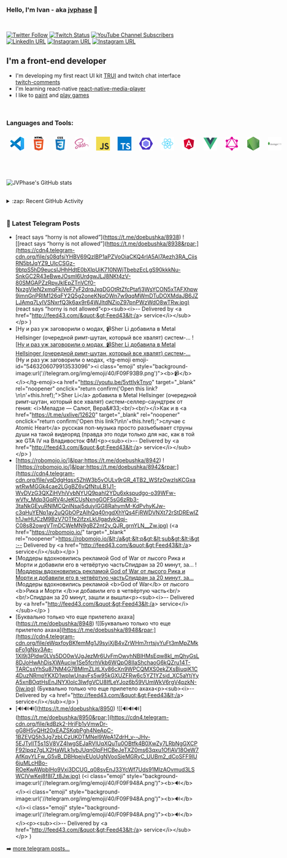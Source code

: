### Hello, I'm Ivan - aka [jvphase][github] 👋

<br/>

[![Twitter Follow](https://img.shields.io/twitter/follow/jvphase?color=1da1f2&logo=twitter&style=for-the-badge)][twitter]
[![Twitch Status](https://img.shields.io/twitch/status/jvphase?color=%239146ff&logo=twitch&style=for-the-badge)][twitch]
[![YouTube Channel Subscribers](https://img.shields.io/youtube/channel/subscribers/UCdsovUd-5SChEk2pNzsNbeA?color=ff0000&logo=youtube&style=for-the-badge)][youtube]
<br/>
[![LinkedIn URL](https://img.shields.io/static/v1?color=0a66c2&label=LinkedIn&logo=linkedin&message=%20&style=for-the-badge)][linkedin]
[![Instagram URL](https://img.shields.io/static/v1?color=ff204a&label=artphase.jv&logo=instagram&message=%20&style=for-the-badge)][instagram]
[![Instagram URL](https://img.shields.io/static/v1?color=0088cc&label=doebushka&logo=telegram&message=%20&style=for-the-badge)][telegram]

## I'm a front-end developer

- I'm developing my first react UI kit [TRUI][trui] and twitch chat interface [twitch-comments][tc]
- I'm learning react-native [react-native-media-player][rn]
- I like to [paint][instagram] and [play games][twitch]

<br />

### Languages and Tools:

<div style="display: flex;">
    <img style="margin: 10px; flex: 1" alt="Visual Studio Code" width="36px" src="https://raw.githubusercontent.com/github/explore/80688e429a7d4ef2fca1e82350fe8e3517d3494d/topics/visual-studio-code/visual-studio-code.png" />
    <img style="margin: 10px; flex: 1" alt="HTML5" width="36px" src="https://raw.githubusercontent.com/github/explore/80688e429a7d4ef2fca1e82350fe8e3517d3494d/topics/html/html.png" />
    <img style="margin: 10px; flex: 1" alt="CSS3" width="36px" src="https://raw.githubusercontent.com/github/explore/80688e429a7d4ef2fca1e82350fe8e3517d3494d/topics/css/css.png" />
    <img style="margin: 10px; flex: 1" alt="Sass" width="36px" src="https://raw.githubusercontent.com/github/explore/80688e429a7d4ef2fca1e82350fe8e3517d3494d/topics/sass/sass.png" />
    <img style="margin: 10px; flex: 1" alt="JavaScript" width="36px" src="https://raw.githubusercontent.com/github/explore/80688e429a7d4ef2fca1e82350fe8e3517d3494d/topics/javascript/javascript.png" />
    <img style="margin: 10px; flex: 1" alt="TypeScript" width="36px" src="https://raw.githubusercontent.com/github/explore/80688e429a7d4ef2fca1e82350fe8e3517d3494d/topics/typescript/typescript.png" />
    <img style="margin: 10px; flex: 1" alt="ESLint" width="36px" src="https://raw.githubusercontent.com/github/explore/80688e429a7d4ef2fca1e82350fe8e3517d3494d/topics/eslint/eslint.png" />
    <img style="margin: 10px; flex: 1" alt="React" width="36px" src="https://raw.githubusercontent.com/github/explore/80688e429a7d4ef2fca1e82350fe8e3517d3494d/topics/react/react.png" />
    <img style="margin: 10px; flex: 1" alt="Angular" width="36px" src="https://raw.githubusercontent.com/github/explore/80688e429a7d4ef2fca1e82350fe8e3517d3494d/topics/angular/angular.png" />
    <img style="margin: 10px; flex: 1" alt="Vue.js" width="36px" src="https://raw.githubusercontent.com/github/explore/80688e429a7d4ef2fca1e82350fe8e3517d3494d/topics/vue/vue.png" />
    <img style="margin: 10px; flex: 1" alt="GraphQL" width="36px" src="https://raw.githubusercontent.com/github/explore/80688e429a7d4ef2fca1e82350fe8e3517d3494d/topics/graphql/graphql.png" />
    <img style="margin: 10px; flex: 1" alt="Node.js" width="36px" src="https://raw.githubusercontent.com/github/explore/80688e429a7d4ef2fca1e82350fe8e3517d3494d/topics/nodejs/nodejs.png" />
    <img style="margin: 10px; flex: 1" alt="MongoDB" width="36px" src="https://raw.githubusercontent.com/github/explore/80688e429a7d4ef2fca1e82350fe8e3517d3494d/topics/mongodb/mongodb.png" />
    <img style="margin: 10px; flex: 1" alt="Mongoose" width="36px" src="https://raw.githubusercontent.com/github/explore/80688e429a7d4ef2fca1e82350fe8e3517d3494d/topics/mongoose/mongoose.png" />
    <img style="margin: 10px; flex: 1" alt="PostgreSQL" width="36px" src="https://raw.githubusercontent.com/github/explore/80688e429a7d4ef2fca1e82350fe8e3517d3494d/topics/postgresql/postgresql.png" />
    <img style="margin: 10px; flex: 1" alt="Git" width="36px" src="https://raw.githubusercontent.com/github/explore/80688e429a7d4ef2fca1e82350fe8e3517d3494d/topics/git/git.png" />
    <img style="margin: 10px; flex: 1" alt="GitHub" width="36px" src="https://raw.githubusercontent.com/github/explore/78df643247d429f6cc873026c0622819ad797942/topics/github/github.png" />
    <img style="margin: 10px; flex: 1" alt="Storybook" width="36px" src="https://raw.githubusercontent.com/github/explore/80688e429a7d4ef2fca1e82350fe8e3517d3494d/topics/storybook/storybook.png" />
    <img style="margin: 10px; flex: 1" alt="Terminal" width="36px" src="https://raw.githubusercontent.com/github/explore/80688e429a7d4ef2fca1e82350fe8e3517d3494d/topics/terminal/terminal.png" />
    <img style="margin: 10px; flex: 1" alt="Docker" width="36px" src="https://raw.githubusercontent.com/github/explore/80688e429a7d4ef2fca1e82350fe8e3517d3494d/topics/docker/docker.png" />
</div>
<br/><br/><br/>

![JVPhase's GitHub stats](https://github-readme-stats.vercel.app/api?username=jvphase)

<br/>

<details>
  <summary>:zap: Recent GitHub Activity</summary>
  
<!--START_SECTION:activity-->
1. 🎉 Merged PR [#3](https://github.com/JVPhase/JVPhase/pull/3) in [JVPhase/JVPhase](https://github.com/JVPhase/JVPhase)
2. ❗️ Closed issue [#2](https://github.com/JVPhase/rent-scraper/issues/2) in [JVPhase/rent-scraper](https://github.com/JVPhase/rent-scraper)
3. 🎉 Merged PR [#1](https://github.com/JVPhase/rent-scraper/pull/1) in [JVPhase/rent-scraper](https://github.com/JVPhase/rent-scraper)
4. 🎉 Merged PR [#18](https://github.com/JVPhase/trui/pull/18) in [JVPhase/trui](https://github.com/JVPhase/trui)
5. 💪 Opened PR [#18](https://github.com/JVPhase/trui/pull/18) in [JVPhase/trui](https://github.com/JVPhase/trui)
<!--END_SECTION:activity-->

</details>

<br/>

### 📕 Latest Telegram Posts

<!-- BLOG-POST-LIST:START -->
* [react says “horny is not allowed”]&lpar;https://t.me/doebushka/8938&rpar;
![[react says “horny is not allowed”]&lpar;https://t.me/doebushka/8938&rpar;](https://cdn4.telegram-cdn.org/file/s08qfsiYHBV69QzlBP1aPZVoOiaCKQ4rIA5AI7Aezh3RA_CiisRN5btJqYZ9_UlcCSGz-9btpS5hD9eucsIJHhHdtE0bXIpUiK710NWjTbebzEcLgS90kkkNu-SnkGC2R43eBweJOsmI6UrdgwJLJ8NKt4zV-80SMGAPZzRpvJklEpZTnVCf0-NxzgVIeN2xmqFkjVeF7yF2drqJxqDGOtRtZfcPtafj3WsYCON5xTAFXhpw9imnGnPRIM126qFY2Q5g2oneKNqOWn7w9qqMWmDTuDOXMdaJB6JZLJAmq7LyIVSNxrfQ3k6ax9r64WJItdNZioZ97pnPWzWdO8wTRw.jpg)
(react says “horny is not allowed”&lt;p&gt;&lt;sub&gt;&lt;i&gt;-- Delivered by &lt;a href=&quot;http://feed43.com/&quot;&gt;Feed43&lt;/a&gt; service&lt;/i&gt;&lt;/sub&gt;&lt;/p&gt;
)
* [Ну и раз уж заговорили о модах, 📹Sher Li добавила в Metal Hellsinger &lpar;очередной римт-шутан, который все хвалят&rpar; систем-...
![[Ну и раз уж заговорили о модах, 📹Sher Li добавила в Metal Hellsinger &lpar;очередной римт-шутан, который все хвалят&rpar; систем-...](https://cdn4.telegram-cdn.org/file/ucKN454S-lOcMFhpdwobatOAcoP66Xrz7KkNTLLx0BMS-CdFb-Esq5n_izOjIk5t_AzdSJIrCp10K0fGlKt37BJV3z3yc9fY3ich6o1ClCweY5sgmZTnCApo8fdLwWTT4iWnFArW1IBaiXOw6L289vrqe0jKfqO9RRTS9L0V6oHBj9QOyNM_XZnjzmzLO7MF1mGZgr1Dhn3qaw9SPhKmuSxVg_YKKKJyLD4x5k6Wu825lP53sWKNImTtONFWS8Pg6As-xsK8_hoK1_9sFNoddftPSbS1YvG9K4fDXXqNTol2z02nq6l9TYQNhDRW7DWfYCz3OrX_AbpPA6De5JFdhw.jpg)
(Ну и раз уж заговорили о модах, &lt;tg-emoji emoji-id=&quot;5463206079913533096&quot;&gt;&lt;i class=&quot;emoji&quot; style=&quot;background-image:url&lpar;&#39;//telegram.org/img/emoji/40/F09F93B9.png&#39;&rpar;&quot;&gt;&lt;b&gt;📹&lt;/b&gt;&lt;/i&gt;&lt;/tg-emoji&gt;&lt;a href=&quot;https://youtu.be/5vttlykTnyo&quot; target=&quot;_blank&quot; rel=&quot;noopener&quot; onclick=&quot;return confirm&lpar;&#39;Open this link?\n\n&#39;+this.href&rpar;;&quot;&gt;Sher Li&lt;/a&gt; добавила в Metal Hellsinger &lpar;очередной римт-шутан, который все хвалят&rpar; систем-селлер-саундтрек от гения: &lt;i&gt;Меладзе — Салют, Вера&amp;#33;&lt;br/&gt;&lt;br/&gt;&lt;/i&gt;Как и в &lt;a href=&quot;https://t.me/uxlive/12620&quot; target=&quot;_blank&quot; rel=&quot;noopener&quot; onclick=&quot;return confirm&lpar;&#39;Open this link?\n\n&#39;+this.href&rpar;;&quot;&gt;случае с Atomic Heart&lt;/a&gt; русская поп-музыка просто разъебывает струны души на такой видеоряд &lpar;правда это поди только для нас, как в той же GTA IV на Владивосток ФМ&rpar;&lt;p&gt;&lt;sub&gt;&lt;i&gt;-- Delivered by &lt;a href=&quot;http://feed43.com/&quot;&gt;Feed43&lt;/a&gt; service&lt;/i&gt;&lt;/sub&gt;&lt;/p&gt;
)
* [https://robomojo.io/]&lpar;https://t.me/doebushka/8942&rpar;
![[https://robomojo.io/]&lpar;https://t.me/doebushka/8942&rpar;](https://cdn4.telegram-cdn.org/file/vqDdgHqsx5ZhW3b5vOULv9rGR_4TB2_WSfzOwzIsKCGxawtRwMGGk4cae2LGgBZ6vQfNtuLB1J1-WvDVzG3QXZiHVhiVvbNYUQ9pahl2YDu6xkspudgo-o39WFw-wVfy_Mdp3GqRV4rJeKCUsNxngGOF5sG6zRb3-3taNkGEyuRNlMCQnlNsaj5dujylGG8RahymM-KdPvhyKJw-c3qHuYENp1ay2uQGbOPzAIhQq40ngdXhYQs4FjRWDVNXt72rStDREwIZh1JwHUCzM9BzV7OTfe2ifzxLkUIgadykQqj-C08s82owgVTmDCWeMN9gBZ2nt2y_QJR_grnYLN__Zw.jpg)
(&lt;a href=&quot;https://robomojo.io/&quot; target=&quot;_blank&quot; rel=&quot;noopener&quot;&gt;https://robomojo.io/&lt;/a&gt;&lt;p&gt;&lt;sub&gt;&lt;i&gt;-- Delivered by &lt;a href=&quot;http://feed43.com/&quot;&gt;Feed43&lt;/a&gt; service&lt;/i&gt;&lt;/sub&gt;&lt;/p&gt;
)
* [Моддеры вдохновились рекламой God of War от лысого Рика и Морти и добавили его в четвёртую частьСпидран за 20 минут, за...
![[Моддеры вдохновились рекламой God of War от лысого Рика и Морти и добавили его в четвёртую частьСпидран за 20 минут, за...](https://cdn4.telegram-cdn.org/file/QKY1FgGLQ-1o3VkC7vfvqikgexS2OtAAKbEnT2dDYaOcILOWCrVodSbo4rCU5Pgo3OahogBjxacIDduwOftDihXtFXfKblebVIAToqd9niFhXXYaffFzzkcOzKRquOSUivdqpGBFntXf_lpYLosVFB62NoxfbpSwXvLh2qfemYhZ9-8yZynxTvnwvxGywwIfey8iiVaRx1pMPVf0DhtndPn1VNs0mV5zZgd_qbtogoinGdmBc_GDPHzjQBEBhwlt1gHQxWrlhXwPRXDL2PcRQLyB6we2Fcrp-sk9q1cxjt2FdyCAbS-8jiITOLgIJouW00P2st1dZYY4v_185CB5pw.jpg)
(Моддеры вдохновились рекламой &lt;b&gt;God of War&lt;/b&gt; от лысого &lt;b&gt;Рика и Морти &lt;/b&gt;и добавили его в четвёртую часть&lt;br/&gt;&lt;br/&gt;Спидран за 20 минут, зашли и вышли&lt;p&gt;&lt;sub&gt;&lt;i&gt;-- Delivered by &lt;a href=&quot;http://feed43.com/&quot;&gt;Feed43&lt;/a&gt; service&lt;/i&gt;&lt;/sub&gt;&lt;/p&gt;
)
* [Буквально только что еще прилетело ахаха]&lpar;https://t.me/doebushka/8948&rpar;
![[Буквально только что еще прилетело ахаха]&lpar;https://t.me/doebushka/8948&rpar;](https://cdn4.telegram-cdn.org/file/eWqxfoyBKfemMg1J9syiXjB4vZrWHm7rrtsjvYuFt3mMpZMkpFo1gNsv3Ae-1XI9j3Pldw0LVs5DO0wVJgJezMr6UvFmOwyhNBlHMsEqw8kl_mQhyGsL8DJoHwAhDisXWAucjw1Se5fcrhVkb6WQpO8IIaShchaoG6kQZru14T-TARCssYhSu87NM4G7BMImZLitLXy86cXn9WPCQMXS0ekZXsBiuqiK1C4DuzNRmpYKXD1wplwUnavFs5w95kGXUZFRw6c5YZ1YZsid_XC5aYtjYyA5xnBOqtHsEnJNYXlolc3IwfgVCU8IfLeYJoz6b59VUmWkV6rgV4pzkN-0jw.jpg)
(Буквально только что еще прилетело ахаха&lt;p&gt;&lt;sub&gt;&lt;i&gt;-- Delivered by &lt;a href=&quot;http://feed43.com/&quot;&gt;Feed43&lt;/a&gt; service&lt;/i&gt;&lt;/sub&gt;&lt;/p&gt;
)
* [🔊🔊🔊]&lpar;https://t.me/doebushka/8950&rpar;
![[🔊🔊🔊]&lpar;https://t.me/doebushka/8950&rpar;](https://cdn4.telegram-cdn.org/file/kdBzk2-HriFb1yVmwDr-gG8H5vQHt20xEAZSKqbPgh4NeApC-1BZEVQ5h3Jg7zbLCzUKDTMNel9WeA1ZdrH_v--JHv-5EJTylIT5s1SV8VZ4IwgSEJaRVlUqXQuTu0OBtfk4B0XwZy7LRbNgGXCPF92Ipqz7gLX2HaWLk1ybJUqn0lpFHCBeJeTXZ0ms63qxu1OflAV18OeW7AfKqvYLFw_G5vB_DBHpejvEUoUgNVooSjeMGRyC_UUBm2_dCoSFF9lU6juMLcHBo-ROeKwAWpbIHo9Vxi3DCUG_q08svEnJ33YcWf7Uds91MlzAOvmud3LSWCIVwKej8f8I7_t8Jw.jpg)
(&lt;i class=&quot;emoji&quot; style=&quot;background-image:url&lpar;&#39;//telegram.org/img/emoji/40/F09F948A.png&#39;&rpar;&quot;&gt;&lt;b&gt;🔊&lt;/b&gt;&lt;/i&gt;&lt;i class=&quot;emoji&quot; style=&quot;background-image:url&lpar;&#39;//telegram.org/img/emoji/40/F09F948A.png&#39;&rpar;&quot;&gt;&lt;b&gt;🔊&lt;/b&gt;&lt;/i&gt;&lt;i class=&quot;emoji&quot; style=&quot;background-image:url&lpar;&#39;//telegram.org/img/emoji/40/F09F948A.png&#39;&rpar;&quot;&gt;&lt;b&gt;🔊&lt;/b&gt;&lt;/i&gt;&lt;p&gt;&lt;sub&gt;&lt;i&gt;-- Delivered by &lt;a href=&quot;http://feed43.com/&quot;&gt;Feed43&lt;/a&gt; service&lt;/i&gt;&lt;/sub&gt;&lt;/p&gt;
)<!-- BLOG-POST-LIST:END -->

➡️ [more telegram posts...][telegram]

[github]: https://github.com/JVPhase
[twitter]: https://twitter.com/intent/follow?original_referer=https%3A%2F%2Fgithub.com%2Fjvphase&screen_name=jvphase
[youtube]: https://www.youtube.com/c/JVPhase?sub_confirmation=1
[twitch]: https://www.twitch.tv/jvphase
[instagram]: https://www.instagram.com/artphase.jv/
[telegram]: https://t.me/doebushka
[linkedin]: https://www.linkedin.com/in/jvphase
[trui]: https://github.com/JVPhase/trui
[tc]: https://github.com/JVPhase/twitch-comments
[rn]: https://github.com/JVPhase/react-native-media-player
